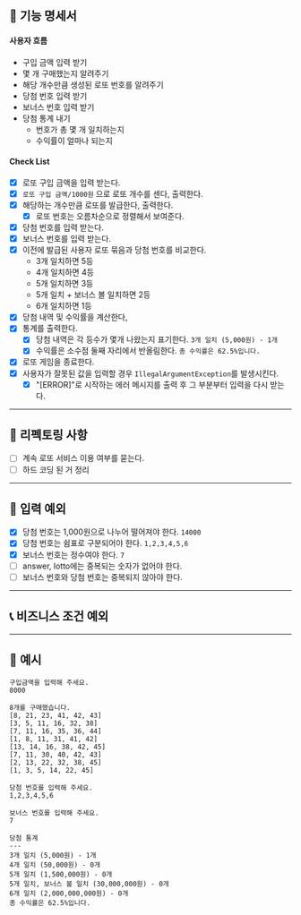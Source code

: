 
## 📌 기능 명세서

#### 사용자 흐름
- 구입 금액 입력 받기
- 몇 개 구매했는지 알려주기
- 해당 개수만큼 생성된 로또 번호를 알려주기
- 당첨 번호 입력 받기
- 보너스 번호 입력 받기
- 당첨 통계 내기
  - 번호가 총 몇 개 일치하는지
  - 수익률이 얼마나 되는지


#### Check List
- [x] 로또 구입 금액을 입력 받는다.
- [x] `로또 구입 금액/1000원` 으로 로또 개수를 센다, 출력한다.
- [x] 해당하는 개수만큼 로또를 발급한다, 출력한다.
  - [x] 로또 번호는 오름차순으로 정렬해서 보여준다.
- [x] 당첨 번호를 입력 받는다.
- [x] 보너스 번호를 입력 받는다.
- [x] 이전에 발급된 사용자 로또 묶음과 당첨 번호를 비교한다.
  - 3개 일치하면 5등
  - 4개 일치하면 4등
  - 5개 일치하면 3등
  - 5개 일치 + 보너스 볼 일치하면 2등
  - 6개 일치하면 1등
- [x] 당첨 내역 및 수익률을 계산한다, 
- [x] 통계를 출력한다.
  - [x] 당첨 내역은 각 등수가 몇개 나왔는지 표기한다. `3개 일치 (5,000원) - 1개`
  - [x] 수익률은 소수점 둘째 자리에서 반올림한다. `총 수익률은 62.5%입니다.`
- [x] 로또 게임을 종료한다.
- [x] 사용자가 잘못된 값을 입력할 경우 `IllegalArgumentException`를 발생시킨다.
  - [x] "[ERROR]"로 시작하는 에러 메시지를 출력 후 그 부분부터 입력을 다시 받는다.

---

## 🚀 리펙토링 사항
- [ ] 계속 로또 서비스 이용 여부를 묻는다.
- [ ] 하드 코딩 된 거 정리

---

## 🔮 입력 예외
- [x] 당첨 번호는 1,000원으로 나누어 떨어져야 한다. `14000`
- [x] 당첨 번호는 쉼표로 구분되어야 한다. `1,2,3,4,5,6`
- [x] 보너스 번호는 정수여야 한다. `7`
- [ ] answer, lotto에는 중복되는 숫자가 없어야 한다.
- [ ] 보너스 번호와 당첨 번호는 중복되지 않아야 한다.

---

## 📞 비즈니스 조건 예외


---

## 🔎 예시


```
구입금액을 입력해 주세요.
8000

8개를 구매했습니다.
[8, 21, 23, 41, 42, 43] 
[3, 5, 11, 16, 32, 38] 
[7, 11, 16, 35, 36, 44] 
[1, 8, 11, 31, 41, 42] 
[13, 14, 16, 38, 42, 45] 
[7, 11, 30, 40, 42, 43] 
[2, 13, 22, 32, 38, 45] 
[1, 3, 5, 14, 22, 45]

당첨 번호를 입력해 주세요.
1,2,3,4,5,6

보너스 번호를 입력해 주세요.
7

당첨 통계
---
3개 일치 (5,000원) - 1개
4개 일치 (50,000원) - 0개
5개 일치 (1,500,000원) - 0개
5개 일치, 보너스 볼 일치 (30,000,000원) - 0개
6개 일치 (2,000,000,000원) - 0개
총 수익률은 62.5%입니다.
```
